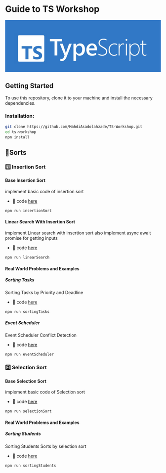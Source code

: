 # **Guide to TS Workshop**

![TS Image](assets/pictures/ts.jpg)

## Getting Started

To use this repository, clone it to your machine and install the necessary dependencies.

### Installation:

```bash
git clone https://github.com/MahdiAsadolahzade/TS-Workshop.git
cd ts-workshop
npm install
```



## :open_file_folder:Sorts

### :one: **Insertion Sort**

#### Base Insertion Sort
implement basic code of insertion sort
- :link:  code [here](Sorts/Insertion/Base/InsertionSort.ts)

```bash
npm run insertionSort
```

#### Linear Search With Insertion Sort
implement Linear search with insertion sort 
also implement async await promise for getting inputs
- :link:  code [here](Sorts/Insertion/Auxiliary/LinearSearch.ts)
```bash
npm run linearSearch
```

#### Real World Problems and Examples

##### Sorting Tasks
Sorting Tasks by Priority and Deadline
- :link:  code [here](Sorts/Insertion/Problems/SortingTaks.ts)
```bash
npm run sortingTasks
```

##### Event Scheduler
Event Scheduler Conflict Detection
- :link:  code [here](Sorts/Insertion/Problems/EventScheduler.ts)
```bash
npm run eventScheduler
```

### :two: **Selection Sort**

#### Base Selection Sort
implement basic code of Selection sort
- :link:  code [here](Sorts/Selection/Base/SelectionSort.ts)

```bash
npm run selectionSort
```



#### Real World Problems and Examples

##### Sorting Students 
Sorting Students Sorts by selection sort
- :link:  code [here](Sorts/Selection/Problems/SortingStudents.ts)
```bash
npm run sortingStudents
```